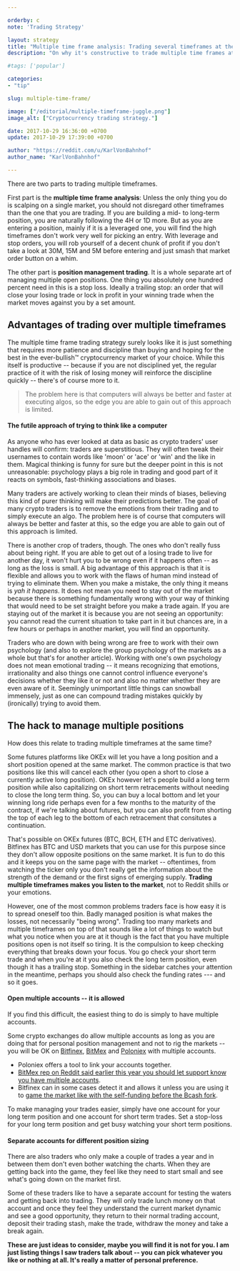 ```yaml
---

orderby: c
note: 'Trading Strategy'

layout: strategy
title: "Multiple time frame analysis: Trading several timeframes at the same time"
description: "On why it's constructive to trade multiple time frames at the same time and how to manage the stack of your positions and orders."

#tags: ['popular']

categories:
- "tip"

slug: multiple-time-frame/

image: ["/editorial/multiple-timeframe-juggle.png"]
image_alt: ["Cryptocurrency trading strategy."]

date: 2017-10-29 16:36:00 +0700
update: 2017-10-29 17:39:00 +0700

author: "https://reddit.com/u/KarlVonBahnhof"
author_name: "KarlVonBahnhof"

---
```



There are two parts to trading multiple timeframes.

First part is the **multiple time frame analysis**: Unless the only thing you do is scalping on a single market, you should not disregard other timeframes than the one that you are trading. If you are building a mid- to long-term position, you are naturally following the 4H or 1D more. But as you are entering a position, mainly if it is a leveraged one, you will find the high timeframes don't work very well for picking an entry. With leverage and stop orders, you will rob yourself of a decent chunk of profit if you don't take a look at 30M, 15M and 5M before entering and just smash that market order button on a whim.

The other part is **position management trading**. It is a whole separate art of managing multiple open positions. One thing you absolutely one hundred percent need in this is a stop loss. Ideally a trailing stop: an order that will close your losing trade or lock in profit in your winning trade when the market moves against you by a set amount.


## Advantages of trading over multiple timeframes

The multiple time frame trading strategy surely looks like it is just something that requires more patience and discipline than buying and hoping for the best in the ever-bullish&trade; cryptocurrency market of your choice. While this itself is productive -- because if you are not disciplined yet, the regular practice of it with the risk of losing money will reinforce the discipline quickly -- there's of course more to it.

> The problem here is that computers will always be better and faster at executing algos, so the edge you are able to gain out of this approach is limited.

#### The futile approach of trying to think like a computer

As anyone who has ever looked at data as basic as crypto traders' user handles will confirm: traders are superstitious. They will often tweak their usernames to contain words like 'moon' or 'ace' or 'win' and the like in them. Magical thinking is funny for sure but the deeper point in this is not unreasonable: psychology plays a big role in trading and good part of it reacts on symbols, fast-thinking associations and biases.

Many traders are actively working to clean their minds of biases, believing this kind of purer thinking will make their predictions better. The goal of many crypto traders is to remove the emotions from their trading and to simply execute an algo. The problem here is of course that computers will always be better and faster at this, so the edge you are able to gain out of this approach is limited.

There is another crop of traders, though. The ones who don't really fuss about being right. If you are able to get out of a losing trade to live for another day, it won't hurt you to be wrong even if it happens often -- as long as the loss is small. A big advantage of this approach is that it is flexible and allows you to work with the flaws of human mind instead of trying to eliminate them. When you make a mistake, the only thing it means is *yah it happens*. It does not mean you need to stay out of the market because there is something fundamentally wrong with your way of thinking that would need to be set straight before you make a trade again. If you are staying out of the market it is because you are not seeing an opportunity: you cannot read the current situation to take part in it but chances are, in a few hours or perhaps in another market, you will find an opportunity.

Traders who are down with being wrong are free to work with their own psychology (and also to explore the group psychology of the markets as a whole but that's for another article). Working with one's own psychology does not mean emotional trading -- it means recognizing that emotions, irrationality and also things one cannot control influence everyone's decisions whether they like it or not and also no matter whether they are even aware of it. Seemingly unimportant little things can snowball immensely, just as one can compound trading mistakes quickly by (ironically) trying to avoid them.

## The hack to manage multiple positions

How does this relate to trading multiple timeframes at the same time?

Some futures platforms like OKEx will let you have a long position and a short position opened at the same market. The common practice is that two positions like this will cancel each other (you open a short to close a currently active long position). OKEx however let's people build a long term position while also capitalizing on short term retracements without needing to close the long term thing. So, you can buy a local bottom and let your winning long ride perhaps even for a few months to the maturity of the contract, if we're talking about futures, but you can also profit from shorting the top of each leg to the bottom of each retracement that consitutes a continuation.

That's possible on OKEx futures (BTC, BCH, ETH and ETC derivatives). Bitfinex has BTC and USD markets that you can use for this purpose since they don't allow opposite positions on the same market. It is fun to do this and it keeps you on the same page with the market -- oftentimes, from watching the ticker only you don't really get the information about the strength of the demand or the first signs of emerging supply. **Trading multiple timeframes makes you listen to the market**, not to Reddit shills or your emotions.

However, one of the most common problems traders face is how easy it is to spread oneself too thin. Badly managed position is what makes the losses, not necessarily "being wrong". Trading too many markets and multiple timeframes on top of that sounds like a lot of things to watch but what you notice when you are at it though is the fact that you have multiple positions open is not itself so tiring. It is the compulsion to keep checking everything that breaks down your focus. You go check your short term trade and when you're at it you also check the long term position, even though it has a trailing stop. Something in the sidebar catches your attention in the meantime, perhaps you should also check the funding rates --- and so it goes.

#### Open multiple accounts -- it is allowed

If you find this difficult, the easiest thing to do is simply to have multiple accounts.

Some crypto exchanges do allow multiple accounts as long as you are doing that for personal position management and not to rig the markets -- you will be OK on [Bitfinex](https://www.bitfinex.com/?refcode=5egV78YtlC), [BitMex](https://www.bitmex.com/register/iYQB44) and [Poloniex](https://poloniex.com) with multiple accounts.

* Poloniex offers a tool to link your accounts together.
* [BitMex rep on Reddit said earlier this year you should let support know you have multiple accounts](https://www.reddit.com/r/BitcoinMarkets/comments/5zd7wv/is_it_possible_to_have_more_than_one_gdax_account/dexykit/).
* Bitfinex can in some cases detect it and allows it unless you are using it to [game the market like with the self-funding before the Bcash fork](https://www.bitfinex.com/posts/214).

To make managing your trades easier, simply have one account for your long term position and one account for short term trades. Set a stop-loss for your long term position and get busy watching your short term positions.

#### Separate accounts for different position sizing

There are also traders who only make a couple of trades a year and in between them don't even bother watching the charts. When they are getting back into the game, they feel like they need to start small and see what's going down on the market first.

Some of these traders like to have a separate account for testing the waters and getting back into trading. They will only trade lunch money on that account and once they feel they understand the current market dynamic and see a good opportunity, they return to their normal trading account, deposit their trading stash, make the trade, withdraw the money and take a break again.

**These are just ideas to consider, maybe you will find it is not for you. I am just listing things I saw traders talk about -- you can pick whatever you like or nothing at all. It's really a matter of personal preference.**
